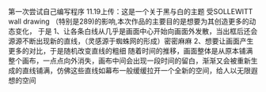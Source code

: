 第一次尝试自己编写程序 11.19上传：这是一个关于黑与白的主题 受SOLLEWITT wall drawing （特别是289)的影响,本次作品的主要目的是想要为其创造更多的动态变化，
于是 
1、让各条白线从几乎是画面中心开始向画面外发散，当出框后还会源源不断出现新的直线，（灵感源于蜘蛛网的形成）密密麻麻 
2、想要让画面产生更多的对比，于是随机改变直线的粗细 
随着时间的推移，画面整体是从原本铺满整个画布，一点点向外消失，画布中间会出现一段时间的留白，渐渐又会被重新生成的直线铺满，仿佛这些直线如幕布一般缓缓拉开一个全新的空间，给人以无限遐想的空间
